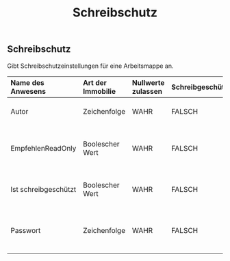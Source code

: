 ﻿---
title: Schreibschutz
second_title: Aspose.Cells Cloud Documen
type: docs
url: /de/specification/model/writeprotection/
description: "Aspose.Cells Cloud-Modellspezifikation: Schreibschutz. Müheloses Bearbeiten von Excel und anderen Tabellenkalkulationsdokumenten mit Funktionen wie Öffnen, Generieren, Bearbeiten, Teilen, Zusammenführen, Vergleichen und Konvertieren"
kwords: Excel, Office, Tabellenkalkulation, Cloud REST API, Schreibschutz
weight: 50
---
## **Schreibschutz**

 Gibt Schreibschutzeinstellungen für eine Arbeitsmappe an.

| Name des Anwesens| Art der Immobilie| Nullwerte zulassen| Schreibgeschützt| Standardwert| Beschreibung|
|:- |:- |:- |:- |:- |:- |
| Autor| Zeichenfolge| WAHR| FALSCH|| Ruft den Autor ab und legt ihn fest.|
| EmpfehlenReadOnly| Boolescher Wert| WAHR| FALSCH|| Gibt an, ob die Option „Nur Lesen empfohlen“ ausgewählt ist.|
| Ist schreibgeschützt| Boolescher Wert| WAHR| FALSCH|| Gibt an, ob diese Arbeitsmappe schreibgeschützt ist.|
| Passwort| Zeichenfolge| WAHR| FALSCH|| Legt das geschützte Passwort zum Ändern der Datei fest.|

